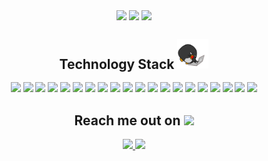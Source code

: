 

<p align="center">

 <img align="center" src="https://badges.pufler.dev/visits/copocaneta/copocaneta"/>
 <!-- <img src="https://badges.pufler.dev/years/ritik307"/> -->
 <img align="center" src="https://badges.pufler.dev/repos/copocaneta"/>
 <img align="center" src="https://badges.pufler.dev/commits/monthly/copocaneta" />

</p>

<h2 align="center">Technology Stack <img src="https://github.com/copocaneta/copocaneta/blob/main/images/laptop.gif" width="50"></h2>

<p align="center">
 <img src="https://img.shields.io/badge/C-00599C?style=flat-square&logo=c&logoColor=white"/>
<img src="https://img.shields.io/badge/-HTML5-E34F26?style=flat-square&logo=html5&logoColor=white"/>
<img src="https://img.shields.io/badge/-CSS3-1572B6?style=flat-square&logo=css3"/>
<img src="https://img.shields.io/badge/-JavaScript-black?style=flat-square&logo=javascript"/>
<img src="https://img.shields.io/badge/-Typescript-black?style=flat-square&logo=typescript"/>
<img src="https://img.shields.io/badge/-Bootstrap-563D7C?style=flat-square&logo=bootstrap"/>
<img src="https://img.shields.io/badge/-Docker-563D7C?style=flat-square&logo=docker"/>
<img src="https://img.shields.io/badge/-Heroku-430098?style=flat-square&logo=heroku"/>
<img src="https://img.shields.io/badge/-Solidity-black?style=flat-square&logo=solidity"/>
<img src="https://img.shields.io/badge/-Python-black?style=flat-square&logo=python"/>
<img src="https://img.shields.io/badge/-Django-black?style=flat-square&logo=django"/>  
<img src="https://img.shields.io/badge/-Flask-black?style=flat-square&logo=flask"/>  
<img src="https://img.shields.io/badge/-Nodejs-black?style=flat-square&logo=Node.js"/>
<img src="https://img.shields.io/badge/-React-black?style=flat-square&logo=react"/>
<img src="https://img.shields.io/badge/-Gatsby-black?style=flat-square&logo=gatsby"/>
<img src="https://img.shields.io/badge/-Strapi-563D7C?style=flat-square&logo=strapi"/>
<img src="https://img.shields.io/badge/-MongoDB-black?style=flat-square&logo=mongodb"/>
<img src="https://img.shields.io/badge/-MySQL-black?style=flat-square&logo=mysql"/>
<img src="https://img.shields.io/badge/-Git-black?style=flat-square&logo=git"/>
<img src="https://img.shields.io/badge/-GitHub-black?style=flat-square&logo=github"/>
</p>

<h2 align="center">Reach me out on <img src="https://media0.giphy.com/media/jqNPzdTTxQfOgOqpO4/source.gif" width="50"></h2>

<p align="center">
<a href="mailto: copocaneta@gmail.com">
 <img src="https://img.shields.io/badge/-copocaneta-c14438?style=flat-square&logo=Gmail&logoColor=white&link=mailto:copocaneta@gmail.com"/>
</a>
<a href="https://www.linkedin.com/in/thiago-bernardi/" target="_blank">
 <img src="https://img.shields.io/badge/-thiago&#8211bernardi-blue?style=flat-square&logo=Linkedin&logoColor=white&link=https://www.linkedin.com/in/thiago-bernardi/"/>
</a>
</p>

<!--
**copocaneta/copocaneta** is a ✨ _special_ ✨ repository because its `README.md` (this file) appears on your GitHub profile.

Here are some ideas to get you started:

- 🔭 I’m currently working on ...
- 🌱 I’m currently learning ...
- 👯 I’m looking to collaborate on ...
- 🤔 I’m looking for help with ...
- 💬 Ask me about ...
- 📫 How to reach me: ...
- 😄 Pronouns: ...
- ⚡ Fun fact: ...
-->
